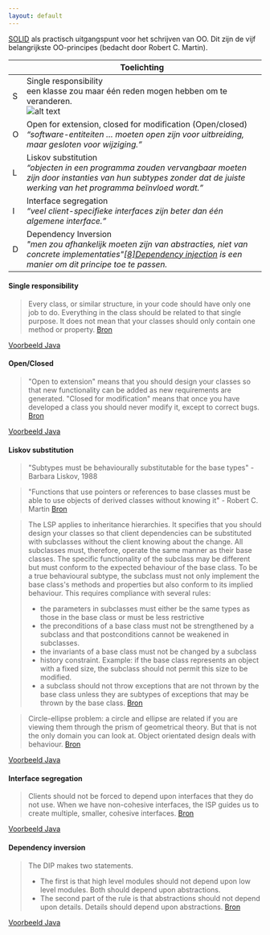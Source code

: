 ```yaml
---
layout: default
---
```

[SOLID](https://nl.wikipedia.org/wiki/SOLID) als practisch uitgangspunt voor het schrijven van OO. Dit zijn de vijf belangrijkste OO-principes (bedacht door Robert C. Martin).

|   | Toelichting
|---|-------------------------------------------------------------------------------------------------------------------------------------------------------------------------
| S | Single responsibility<br>een klasse zou maar één reden mogen hebben om te veranderen.<br>![alt text](https://www.christinecarter.com/wp-content/uploads/sites/6/2018/05/unitask_CMYK.jpeg "single task")
| O | Open for extension, closed for modification (Open/closed)<br>_“software-entiteiten … moeten open zijn voor uitbreiding, maar gesloten voor wijziging.”_
| L | Liskov substitution<br>_“objecten in een programma zouden vervangbaar moeten zijn door instanties van hun subtypes zonder dat de juiste werking van het programma beïnvloed wordt.”_
| I | Interface segregation<br>_“veel client-specifieke interfaces zijn beter dan één algemene interface.”_
| D | Dependency Inversion<br>_"men zou afhankelijk moeten zijn van abstracties, niet van concrete implementaties"[[8]](https://nl.wikipedia.org/wiki/SOLID#cite_note-martin-design-principles-8)[Dependency injection](https://nl.wikipedia.org/wiki/Dependency_injection) is een manier om dit principe toe te passen._

#### Single responsibility

> Every class, or similar structure, in your code should have only one job to do. Everything in the class should be related to that single purpose. It does not mean that your classes should only contain one method or property. 
[Bron](http://www.blackwasp.co.uk/SRP.aspx)

[Voorbeeld Java](https://github.com/Avans/PROG-SYNC/tree/master/OO/src/SingleResponsibility)

#### Open/Closed

> "Open to extension" means that you should design your classes so that new functionality can be added as new requirements are generated. "Closed for modification" means that once you have developed a class you should never modify it, except to correct bugs.
[Bron](http://www.blackwasp.co.uk/OCP.aspx)

[Voorbeeld Java](https://github.com/Avans/PROG-SYNC/tree/master/OO/src/OpenClosed)
 
#### Liskov substitution

> "Subtypes must be behaviourally substitutable for the base types" - Barbara Liskov, 1988

> "Functions that use pointers or references to base classes must be able to use objects of derived classes without knowing it" - Robert C. Martin
[Bron](https://drive.google.com/file/d/0BwhCYaYDn8EgNzAzZjA5ZmItNjU3NS00MzQ5LTkwYjMtMDJhNDU5ZTM0MTlh/view)

> The LSP applies to inheritance hierarchies. It specifies that you should design your classes so that client dependencies can be substituted with subclasses without the client knowing about the change. All subclasses must, therefore, operate the same manner as their base classes. The specific functionality of the subclass may be different but must conform to the expected behaviour of the base class. To be a true behavioural subtype, the subclass must not only implement the base class's methods and properties but also conform to its implied behaviour. This requires compliance with several rules:
> - the parameters in subclasses must either be the same types as those in the base class or must be less restrictive
> - the preconditions of a base class must not be strengthened by a subclass and that postconditions cannot be weakened in subclasses.
> - the invariants of a base class must not be changed by a subclass
> - history constraint. Example: if the base class represents an object with a fixed size, the subclass should not permit this size to be modified.
> - a subclass should not throw exceptions that are not thrown by the base class unless they are subtypes of exceptions that may be thrown by the base class.
[Bron](http://www.blackwasp.co.uk/lsp.aspx)

> Circle-ellipse problem: a circle and ellipse are related if you are viewing them through the prism of geometrical theory. But that is not the only domain you can look at.
> Object orientated design deals with behaviour.
[Bron](https://softwareengineering.stackexchange.com/a/314671)

[Voorbeeld Java](https://github.com/Avans/PROG-SYNC/tree/master/OO/src/LiskovSubstitution)

#### Interface segregation

> Clients should not be forced to depend upon interfaces that they do not use. When we have non-cohesive interfaces, the ISP guides us to create multiple, smaller, cohesive interfaces. 
[Bron](http://www.blackwasp.co.uk/ISP.aspx)

[Voorbeeld Java](https://github.com/Avans/PROG-SYNC/tree/master/OO/src/InterfaceSegregation)

#### Dependency inversion

> The DIP makes two statements. 
> - The first is that high level modules should not depend upon low level modules. Both should depend upon abstractions. 
> - The second part of the rule is that abstractions should not depend upon details. Details should depend upon abstractions.
[Bron](http://www.blackwasp.co.uk/DIP.aspx)

[Voorbeeld Java](https://github.com/Avans/PROG-SYNC/tree/master/OO/src/DependencyInversion)

